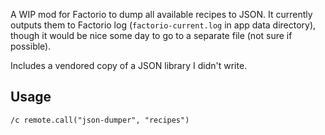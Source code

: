 A WIP mod for Factorio to dump all available recipes to JSON. It currently
outputs them to Factorio log (`factorio-current.log` in app data directory),
though it would be nice some day to go to a separate file (not sure if
possible).

Includes a vendored copy of a JSON library I didn't write.

## Usage

    /c remote.call("json-dumper", "recipes")
